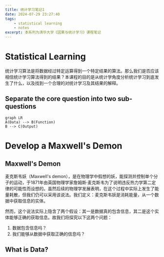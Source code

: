 ```yaml
---
title: 统计学习笔记1
date: 2024-07-29 23:27:40
tags: 
    - statistical learning
    - notes
excerpt: 本系列为清华大学《因果与统计学习》课程笔记
---
```

# Statistical Learning
统计学习算法是将数据经过特定运算得到一个特定结果的算法。那么我们是否应该相信统计学习算法得到的结果？本课程的目的是从统计学角度分析统计学习到底发生了什么，以及找到一个合理的对统计学习及其结果的解释。

## Separate the core question into two sub-questions
```mermaid
graph LR
A(Data) --> B(Function)
B --> C(Output)
```

# Develop a Maxwell's Demon
## Maxwell's Demon
麦克斯韦妖（Maxwell's demon），是在物理学中假想的妖，能探测并控制单个分子的运动，于1871年由英国物理学家詹姆斯·麦克斯韦为了说明违反热力学第二定律的可能性而设想的。虽然后续的物理学发展表明，在这个过程中实际上发生了能量耗散，但我们仍可以采用该说法。我们定义：麦克斯韦妖是消耗能量，从一个数据中获取信息的实体。

然而，这个说法实际上隐含了两个假设：其一是数据真的包含信息，其二是这个实体能够正确的获取信息。故我们将探究以下这两个问题：
1. 数据包含信息吗？
2. 我们能够从数据中获取正确的信息吗？

## What is Data?

